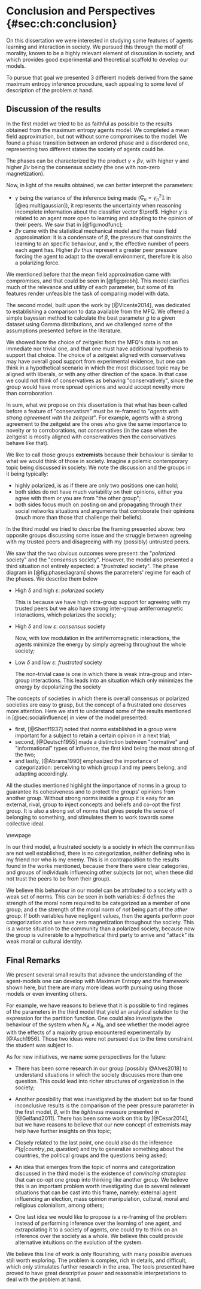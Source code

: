 
# Conclusion and Perspectives {#sec:ch:conclusion}

On this dissertation we were interested in studying some features of agents learning and interaction in society. We pursued this through the motif of morality, known to be a highly relevant element of discussion in society, and which provides good experimental and theoretical scaffold to develop our models.

To pursue that goal we presented 3 different models derived from the same maximum entropy inference procedure, each appealing to some level of description of the problem at hand.

## Discussion of the results

In the first model we tried to be as faithful as possible to the results obtained from the maximum entropy agents model. We completed a mean field approximation, but not without some compromises to the model. We found a phase transition between an ordered phase and a disordered one, representing two different states the society of agents could be.

The phases can be characterized by the product $\gamma \times \beta\nu$, with higher $\gamma$ and higher $\beta\nu$ being the consensus society (the one with non-zero magnetization).

Now, in light of the results obtained, we can better interpret the parameters:

- $\gamma$ being the variance of the inference being made ($\mathbf{C}_n =  \gamma^2_n \mathbb1$ in [@eq:multigaussian]), it represents the uncertainty when reasoning incomplete information about the classifier vector $\prof$. Higher $\gamma$ is related to an agent more open to learning and adapting to the opinion of their peers. We saw that in [@fig:modfunc];
- $\beta\nu$ came with the statistical mechanical model and the mean field approximation: it is a condensate of $\beta$, the pressure that constraints the learning to an specific behaviour, and $\nu$, the effective number of peers each agent has. Higher $\beta\nu$ thus represent a greater peer pressure forcing the agent to adapt to the overall environment, therefore it is also a polarizing force.

We mentioned before that the mean field approximation came with compromises, and that could be seen in [@fig:probh]. This model clarifies much of the relevance and utility of each parameter, but some of its features render unfeasible the task of comparing model with data.

The second model, built upon the work by [@Vicente2014], was dedicated to establishing a comparison to data available from the MFQ. We offered a simple bayesian method to calculate the best parameter $g$ to a given dataset using Gamma distributions, and we challenged some of the assumptions presented before in the literature.

We showed how the choice of zeitgeist from the MFQ's data is not an immediate nor trivial one, and that one must have additional hypothesis to support that choice. The choice of a zeitgeist aligned with conservatives may have overall good support from experimental evidence, but one can think in a hypothetical scenario in which the most discussed topic may be aligned with liberals, or with any other direction of the space. In that case we could not think of conservatives as behaving "conservatively", since the group would have more spread opinions and would accept novelty more than corroboration.

<!-- (see Table 1 of [@Caticha2015]) -->
In sum, what we propose on this dissertation is that what has been called before a feature of "conservatism" must be re-framed to "_agents with strong agreement with the zeitgeist_". For example, agents with a strong agreement to the zeitgeist are the ones who give the same importance to novelty or to corroborations, not conservatives (in the case when the zeitgeist is mostly aligned with conservatives then the conservatives behave like that).
<!-- We propose we start thinking of them as **extremist** groups, for those set of reasons. -->

We like to call those groups **extremists** because their behaviour is similar to what we would think of those in society. Imagine a polemic contemporary topic being discussed in society. We note the discussion and the groups in it being typically:

- highly polarized, is as if there are only two positions one can hold;
- both sides do not have much variability on their opinions, either you agree with them or you are from "the other group";
- both sides focus much on posting on and propagating through their social networks situations and arguments that corroborate their opinions (much more than those that challenge their beliefs).

<!--  talvez falar sobre tópico polêmico, como aborto

- pessoas muito polarizadas, não mudam muito de opinião
- elas focam na corroboração (mas não tanto na novidade, talvez o model precise incorporar isso)
- as opinioões polarizadas são muito concentradas com o zeitgeist, nunca são posições "médias" (não tem pico de P(h) em 0.7, só em 1)
-->

In the third model we tried to describe the framing presented above: two opposite groups discussing some issue and the struggle between agreeing with my trusted peers and disagreeing with my (possibly) untrusted peers.

We saw that the two obvious outcomes were present: the "_polarized_ society" and the "_consensus_ society". However, the model also presented a third situation not entirely expected: a "_frustrated_ society". The phase diagram in [@fig:phasediagram] shows the parameters' regime for each of the phases. We describe them below

- High $\delta$ and high $\varepsilon$: _polarized_ society

    This is because we have high intra-group support for agreeing with my trusted peers but we also have strong inter-group antiferromagnetic interactions, which polarizes the society;

- High $\delta$ and low $\varepsilon$: _consensus_ society

    Now, with low modulation in the antiferromagnetic interactions, the agents minimize the energy by simply agreeing throughout the whole society;

- Low $\delta$ and low $\varepsilon$: _frustrated_ society

    The non-trivial case is one in which there is weak intra-group and inter-group interactions. This leads into an situation which only minimizes the energy by depolarizing the society

The concepts of societies in which there is overall consensus or polarized societies are easy to grasp, but the concept of a frustrated one deserves more attention. Here we start to understand some of the results mentioned in [@sec:socialinfluence] in view of the model presented:

- first, [@Sherif1937] noted that norms established in a group were important for a subject to retain a certain opinion in a next trial;
- second, [@Deutsch1955] made a distinction between "normative" and "informational" types of influence, the first kind being the most strong of the two;
- and lastly, [@Abrams1990] emphasized the importance of categorization: perceiving to which group I and my peers belong, and adapting accordingly.

All the studies mentioned highlight the importance of norms in a group to guarantee its cohesiveness and to protect the groups' opinions from another group. Without strong norms inside a group it is easy for an external, rival, group to inject concepts and beliefs and co-opt the first group. It is also a strong set of norms that gives people the sense of belonging to something, and stimulates them to work towards some collective ideal.

\newpage

In our third model, a frustrated society is a society in which the communities are not well established, there is no categorization, neither defining who is my friend nor who is my enemy. This is in contraposition to the results found in the works mentioned, because there there were clear categories, and groups of individuals influencing other subjects (or not, when these did not trust the peers to be from their group).

We believe this behaviour in our model can be attributed to a society with a weak set of norms. This can be seen in both variables: $\delta$ defines the strength of the moral norm required to be categorized as a member of one group; and $\varepsilon$ the strength of the moral norm of _not_ being part of the _other_ group. If both variables have negligent values, then the agents perform poor categorization and we have zero magnetization throughout the society. This is a worse situation to the community than a polarized society, because now the group is vulnerable to a hypothetical third party to arrive and "attack" its weak moral or cultural identity.

## Final Remarks

We present several small results that advance the understanding of the agent-models one can develop with Maximum Entropy and the framework shown here, but there are many more ideas worth pursuing using those models or even inventing others.

For example, we have reasons to believe that it is possible to find regimes of the parameters in the third model that yield an analytical solution to the expression for the partition function. One could also investigate the behaviour of the system when $N_A \neq N_B$, and see whether the model agree with the effects of a majority group encountered experimentally by [@Asch1956]. Those two ideas were not pursued due to the time constraint the student was subject to.

As for new initiatives, we name some perspectives for the future:

- There has been some research in our group [possibly @Alves2018] to understand situations in which the society discusses more than one question. This could lead into richer structures of organization in the society;

- Another possibility that was investigated by the student but so far found inconclusive results is the comparison of the peer pressure parameter in the first model, $\beta$, with the _tightness_ measure presented in [@Gelfand2011]. There has been some work on this by [@Cesar2014], but we have reasons to believe that our new concept of extremists may help have further insights on this topic;

- Closely related to the last point, one could also do the inference $P(g|country, \mathit{pa}, question)$ and try to generalize something about the countries, the political groups and the questions being asked;

- An idea that emerges from the topic of norms and categorization discussed in the third model is the existence of _convincing strategies_ that can co-opt one group into thinking like another group. We believe this is an important problem worth investigating due to several relevant situations that can be cast into this frame, namely: external agent influencing an election, mass opinion manipulation, cultural, moral and religious colonialism, among others;

- One last idea we would like to propose is a re-framing of the problem: instead of performing inference over the learning of one agent, and extrapolating it to a society of agents, one could try to think on an inference over the society as a whole. We believe this could provide alternative intuitions on the evolution of the system.

We believe this line of work is only flourishing, with many possible avenues still worth exploring. The problem is complex, rich in details, and difficult, which only stimulates further research in the area. The tools presented have proved to have great descriptive power and reasonable interpretations to deal with the problem at hand.
<!-- We hope many will find this enterprise enthusiastic and will  -->

